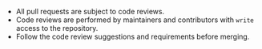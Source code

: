 - All pull requests are subject to code reviews.
- Code reviews are performed by maintainers and contributors with `write` access to the repository.
- Follow the code review suggestions and requirements before merging.

